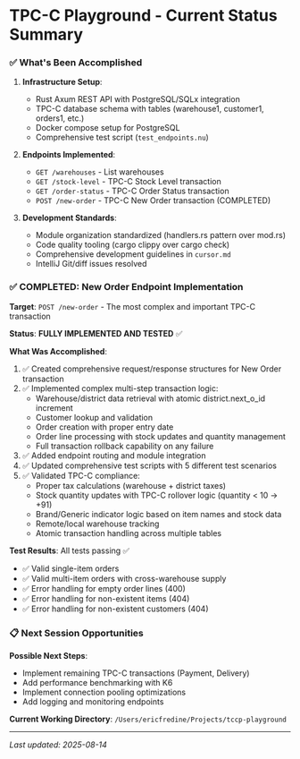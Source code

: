 # TPC-C Playground - Current Status Summary

### **✅ What's Been Accomplished**

1. **Infrastructure Setup**:
   - Rust Axum REST API with PostgreSQL/SQLx integration
   - TPC-C database schema with tables (warehouse1, customer1, orders1, etc.)
   - Docker compose setup for PostgreSQL
   - Comprehensive test script (`test_endpoints.nu`)

2. **Endpoints Implemented**:
   - `GET /warehouses` - List warehouses
   - `GET /stock-level` - TPC-C Stock Level transaction
   - `GET /order-status` - TPC-C Order Status transaction
   - `POST /new-order` - TPC-C New Order transaction (COMPLETED)

3. **Development Standards**:
   - Module organization standardized (handlers.rs pattern over mod.rs)
   - Code quality tooling (cargo clippy over cargo check)
   - Comprehensive development guidelines in `cursor.md`
   - IntelliJ Git/diff issues resolved

### **✅ COMPLETED: New Order Endpoint Implementation**

**Target**: `POST /new-order` - The most complex and important TPC-C transaction

**Status**: **FULLY IMPLEMENTED AND TESTED** ✅

**What Was Accomplished**:
1. ✅ Created comprehensive request/response structures for New Order transaction
2. ✅ Implemented complex multi-step transaction logic:
   - Warehouse/district data retrieval with atomic district.next_o_id increment
   - Customer lookup and validation
   - Order creation with proper entry date
   - Order line processing with stock updates and quantity management
   - Full transaction rollback capability on any failure
3. ✅ Added endpoint routing and module integration
4. ✅ Updated comprehensive test scripts with 5 different test scenarios
5. ✅ Validated TPC-C compliance:
   - Proper tax calculations (warehouse + district taxes)
   - Stock quantity updates with TPC-C rollover logic (quantity < 10 → +91)
   - Brand/Generic indicator logic based on item names and stock data
   - Remote/local warehouse tracking
   - Atomic transaction handling across multiple tables

**Test Results**: All tests passing ✅
- ✅ Valid single-item orders
- ✅ Valid multi-item orders with cross-warehouse supply
- ✅ Error handling for empty order lines (400)
- ✅ Error handling for non-existent items (404)
- ✅ Error handling for non-existent customers (404)

### **📋 Next Session Opportunities**

**Possible Next Steps**:
- Implement remaining TPC-C transactions (Payment, Delivery)
- Add performance benchmarking with K6
- Implement connection pooling optimizations
- Add logging and monitoring endpoints

**Current Working Directory**: `/Users/ericfredine/Projects/tccp-playground`

---

*Last updated: 2025-08-14*